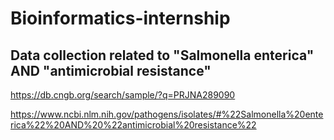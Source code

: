 # Bioinformatics-internship

## Data collection related to "Salmonella enterica" AND "antimicrobial resistance"


https://db.cngb.org/search/sample/?q=PRJNA289090

https://www.ncbi.nlm.nih.gov/pathogens/isolates/#%22Salmonella%20enterica%22%20AND%20%22antimicrobial%20resistance%22
